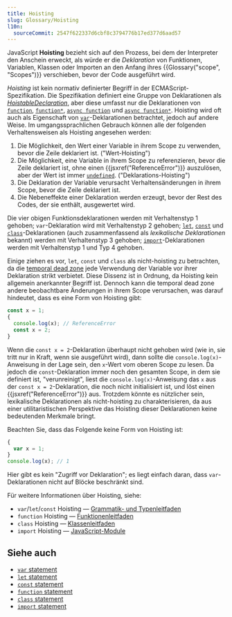 ```yaml
---
title: Hoisting
slug: Glossary/Hoisting
l10n:
  sourceCommit: 2547f622337d6cbf8c3794776b17ed377d6aad57
---
```


JavaScript **Hoisting** bezieht sich auf den Prozess, bei dem der Interpreter den Anschein erweckt, als würde er die _Deklaration_ von Funktionen, Variablen, Klassen oder Importen an den Anfang ihres {{Glossary("scope", "Scopes")}} verschieben, bevor der Code ausgeführt wird.

_Hoisting_ ist kein normativ definierter Begriff in der ECMAScript-Spezifikation. Die Spezifikation definiert eine Gruppe von Deklarationen als [_HoistableDeclaration_](https://tc39.es/ecma262/multipage/ecmascript-language-statements-and-declarations.html#prod-HoistableDeclaration), aber diese umfasst nur die Deklarationen von [`function`](/de/docs/Web/JavaScript/Reference/Statements/function), [`function*`](/de/docs/Web/JavaScript/Reference/Statements/function*), [`async function`](/de/docs/Web/JavaScript/Reference/Statements/async_function) und [`async function*`](/de/docs/Web/JavaScript/Reference/Statements/async_function*). Hoisting wird oft auch als Eigenschaft von [`var`](/de/docs/Web/JavaScript/Reference/Statements/var)-Deklarationen betrachtet, jedoch auf andere Weise. Im umgangssprachlichen Gebrauch können alle der folgenden Verhaltensweisen als Hoisting angesehen werden:

1. Die Möglichkeit, den Wert einer Variable in ihrem Scope zu verwenden, bevor die Zeile deklariert ist. ("Wert-Hoisting")
2. Die Möglichkeit, eine Variable in ihrem Scope zu referenzieren, bevor die Zeile deklariert ist, ohne einen {{jsxref("ReferenceError")}} auszulösen, aber der Wert ist immer [`undefined`](/de/docs/Web/JavaScript/Reference/Global_Objects/undefined). ("Deklarations-Hoisting")
3. Die Deklaration der Variable verursacht Verhaltensänderungen in ihrem Scope, bevor die Zeile deklariert ist.
4. Die Nebeneffekte einer Deklaration werden erzeugt, bevor der Rest des Codes, der sie enthält, ausgewertet wird.

Die vier obigen Funktionsdeklarationen werden mit Verhaltenstyp 1 gehoben; `var`-Deklaration wird mit Verhaltenstyp 2 gehoben; [`let`](/de/docs/Web/JavaScript/Reference/Statements/let), [`const`](/de/docs/Web/JavaScript/Reference/Statements/const) und [`class`](/de/docs/Web/JavaScript/Reference/Statements/class)-Deklarationen (auch zusammenfassend als _lexikalische Deklarationen_ bekannt) werden mit Verhaltenstyp 3 gehoben; [`import`](/de/docs/Web/JavaScript/Reference/Statements/import)-Deklarationen werden mit Verhaltenstyp 1 und Typ 4 gehoben.

Einige ziehen es vor, `let`, `const` und `class` als nicht-hoisting zu betrachten, da die [temporal dead zone](/de/docs/Web/JavaScript/Reference/Statements/let#temporal_dead_zone_tdz) jede Verwendung der Variable vor ihrer Deklaration strikt verbietet. Diese Dissenz ist in Ordnung, da Hoisting kein allgemein anerkannter Begriff ist. Dennoch kann die temporal dead zone andere beobachtbare Änderungen in ihrem Scope verursachen, was darauf hindeutet, dass es eine Form von Hoisting gibt:

```js
const x = 1;
{
  console.log(x); // ReferenceError
  const x = 2;
}
```

Wenn die `const x = 2`-Deklaration überhaupt nicht gehoben wird (wie in, sie tritt nur in Kraft, wenn sie ausgeführt wird), dann sollte die `console.log(x)`-Anweisung in der Lage sein, den `x`-Wert vom oberen Scope zu lesen. Da jedoch die `const`-Deklaration immer noch den gesamten Scope, in dem sie definiert ist, "verunreinigt", liest die `console.log(x)`-Anweisung das `x` aus der `const x = 2`-Deklaration, die noch nicht initialisiert ist, und löst einen {{jsxref("ReferenceError")}} aus. Trotzdem könnte es nützlicher sein, lexikalische Deklarationen als nicht-hoisting zu charakterisieren, da aus einer utilitaristischen Perspektive das Hoisting dieser Deklarationen keine bedeutenden Merkmale bringt.

Beachten Sie, dass das Folgende keine Form von Hoisting ist:

```js
{
  var x = 1;
}
console.log(x); // 1
```

Hier gibt es kein "Zugriff vor Deklaration"; es liegt einfach daran, dass `var`-Deklarationen nicht auf Blöcke beschränkt sind.

Für weitere Informationen über Hoisting, siehe:

- `var`/`let`/`const` Hoisting — [Grammatik- und Typenleitfaden](/de/docs/Web/JavaScript/Guide/Grammar_and_types#variable_hoisting)
- `function` Hoisting — [Funktionenleitfaden](/de/docs/Web/JavaScript/Guide/Functions#function_hoisting)
- `class` Hoisting — [Klassenleitfaden](/de/docs/Web/JavaScript/Guide/Using_classes#class_declaration_hoisting)
- `import` Hoisting — [JavaScript-Module](/de/docs/Web/JavaScript/Guide/Modules#import_declarations_are_hoisted)

## Siehe auch

- [`var` statement](/de/docs/Web/JavaScript/Reference/Statements/var)
- [`let` statement](/de/docs/Web/JavaScript/Reference/Statements/let)
- [`const` statement](/de/docs/Web/JavaScript/Reference/Statements/const)
- [`function` statement](/de/docs/Web/JavaScript/Reference/Statements/function)
- [`class` statement](/de/docs/Web/JavaScript/Reference/Statements/class)
- [`import` statement](/de/docs/Web/JavaScript/Reference/Statements/import)
